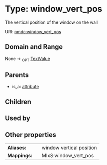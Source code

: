 
# Type: window_vert_pos


The vertical position of the window on the wall

URI: [nmdc:window_vert_pos](https://microbiomedata/meta/window_vert_pos)


## Domain and Range

None ->  <sub>OPT</sub> [TextValue](TextValue.md)

## Parents

 *  is_a: [attribute](attribute.md)

## Children


## Used by


## Other properties

|  |  |  |
| --- | --- | --- |
| **Aliases:** | | window vertical position |
| **Mappings:** | | MIxS:window_vert_pos |

